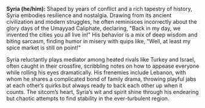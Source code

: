 **Syria (he/him):** Shaped by years of conflict and a rich tapestry of history, Syria embodies resilience and nostalgia. Drawing from its ancient civilization and modern struggles, he often reminisces incorrectly about the glory days of the Umayyad Caliphate, declaring, "Back in my day, we invented the cities you all live in!" His behavior is a mix of deep wisdom and biting sarcasm, finding humor in misery with quips like, "Well, at least my spice market is still on point!"

Syria reluctantly plays mediator among heated rivals like Turkey and Israel, often caught in their crossfire, scribbling notes on how to appease everyone while rolling his eyes dramatically. His frenemies include Lebanon, with whom he shares a complicated bond of family drama, throwing playful jabs at each other’s quirks but always ready to back each other up when it counts. The sitcom’s heart, Syria’s wit and spirit shine through his endearing but chaotic attempts to find stability in the ever-turbulent region.